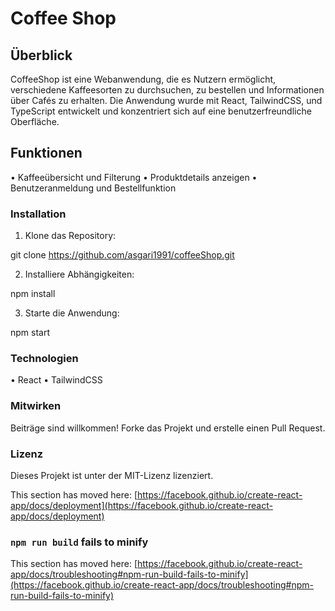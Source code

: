 # Coffee Shop
## Überblick

CoffeeShop ist eine Webanwendung, die es Nutzern ermöglicht, verschiedene Kaffeesorten zu durchsuchen, zu bestellen und Informationen über Cafés zu erhalten. Die Anwendung wurde mit React, TailwindCSS, und TypeScript entwickelt und konzentriert sich auf eine benutzerfreundliche Oberfläche.


## Funktionen

 • Kaffeeübersicht und Filterung
 • Produktdetails anzeigen
 • Benutzeranmeldung und Bestellfunktion

### Installation

 1. Klone das Repository:

git clone https://github.com/asgari1991/coffeeShop.git


 2. Installiere Abhängigkeiten:

npm install


 3. Starte die Anwendung:

npm start

### Technologien

 • React
 • TailwindCSS
 

### Mitwirken

Beiträge sind willkommen! Forke das Projekt und erstelle einen Pull Request.

### Lizenz

Dieses Projekt ist unter der MIT-Lizenz lizenziert.




This section has moved here: [https://facebook.github.io/create-react-app/docs/deployment](https://facebook.github.io/create-react-app/docs/deployment)

### `npm run build` fails to minify

This section has moved here: [https://facebook.github.io/create-react-app/docs/troubleshooting#npm-run-build-fails-to-minify](https://facebook.github.io/create-react-app/docs/troubleshooting#npm-run-build-fails-to-minify)
